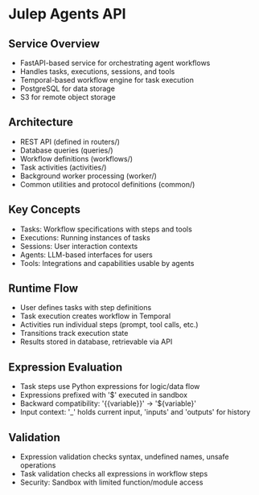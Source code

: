 # Julep Agents API

## Service Overview
- FastAPI-based service for orchestrating agent workflows 
- Handles tasks, executions, sessions, and tools
- Temporal-based workflow engine for task execution
- PostgreSQL for data storage
- S3 for remote object storage

## Architecture
- REST API (defined in routers/)
- Database queries (queries/)
- Workflow definitions (workflows/)
- Task activities (activities/)
- Background worker processing (worker/)
- Common utilities and protocol definitions (common/)

## Key Concepts
- Tasks: Workflow specifications with steps and tools
- Executions: Running instances of tasks
- Sessions: User interaction contexts
- Agents: LLM-based interfaces for users
- Tools: Integrations and capabilities usable by agents

## Runtime Flow
- User defines tasks with step definitions
- Task execution creates workflow in Temporal
- Activities run individual steps (prompt, tool calls, etc.)
- Transitions track execution state
- Results stored in database, retrievable via API

## Expression Evaluation
- Task steps use Python expressions for logic/data flow
- Expressions prefixed with '$' executed in sandbox
- Backward compatibility: '{{variable}}' → '${variable}'
- Input context: '_' holds current input, 'inputs' and 'outputs' for history

## Validation
- Expression validation checks syntax, undefined names, unsafe operations
- Task validation checks all expressions in workflow steps
- Security: Sandbox with limited function/module access